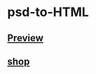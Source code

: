 # psd-to-HTML

## [Preview](https://msbh11.github.io/psd_to_html_ecommerce/)

## [shop](https://msbh11.github.io/psd_to_html_ecommerce/shop.html)

